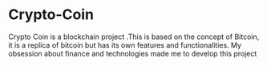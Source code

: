 # Crypto-Coin
Crypto Coin is a blockchain project .This is based on the concept of Bitcoin, it is a replica of bitcoin but has its own features and functionalities. My obsession about finance and technologies made me to develop this project
